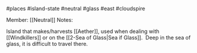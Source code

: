 #places #island-state #neutral #glass #east #cloudspire 

Member: [[Neutral]]
Notes:

Island that makes/harvests [[Aether]], used when dealing with [[Windkillers]] or on the [[2-Sea of Glass|Sea if Glass]].  Deep in the sea of glass, it is difficult to travel there.